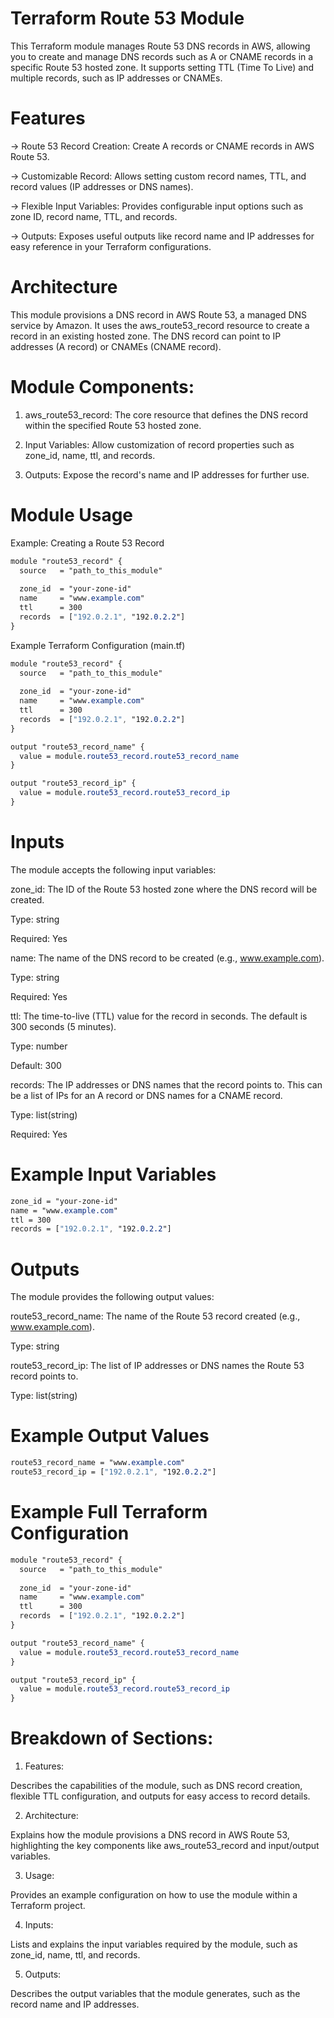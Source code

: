 # Terraform Route 53 Module

This Terraform module manages Route 53 DNS records in AWS, allowing you to create and manage DNS records such as A or CNAME records in a specific Route 53 hosted zone. It supports setting TTL (Time To Live) and multiple records, such as IP addresses or CNAMEs.

# Features

-> Route 53 Record Creation: Create A records or CNAME records in AWS Route 53.

-> Customizable Record: Allows setting custom record names, TTL, and record values (IP addresses or DNS names).

-> Flexible Input Variables: Provides configurable input options such as zone ID, record name, TTL, and records.

-> Outputs: Exposes useful outputs like record name and IP addresses for easy reference in your Terraform configurations.

# Architecture

This module provisions a DNS record in AWS Route 53, a managed DNS service by Amazon. It uses the aws_route53_record resource to create a record in an existing hosted zone. The DNS record can point to IP addresses (A record) or CNAMEs (CNAME record).

# Module Components:

1. aws_route53_record: The core resource that defines the DNS record within the specified Route 53 hosted zone.

2. Input Variables: Allow customization of record properties such as zone_id, name, ttl, and records.

3. Outputs: Expose the record's name and IP addresses for further use.

# Module Usage

Example: Creating a Route 53 Record

```css
module "route53_record" {
  source   = "path_to_this_module"
  
  zone_id  = "your-zone-id"
  name     = "www.example.com"
  ttl      = 300
  records  = ["192.0.2.1", "192.0.2.2"]
}

```

Example Terraform Configuration (main.tf)

```css
module "route53_record" {
  source   = "path_to_this_module"
  
  zone_id  = "your-zone-id"
  name     = "www.example.com"
  ttl      = 300
  records  = ["192.0.2.1", "192.0.2.2"]
}

output "route53_record_name" {
  value = module.route53_record.route53_record_name
}

output "route53_record_ip" {
  value = module.route53_record.route53_record_ip
}
```

# Inputs

The module accepts the following input variables:

zone_id: The ID of the Route 53 hosted zone where the DNS record will be created.

Type: string

Required: Yes

name: The name of the DNS record to be created (e.g., www.example.com).

Type: string

Required: Yes

ttl: The time-to-live (TTL) value for the record in seconds. The default is 300 seconds (5 minutes).

Type: number

Default: 300

records: The IP addresses or DNS names that the record points to. This can be a list of IPs for an A record or DNS names for a CNAME record.

Type: list(string)

Required: Yes

# Example Input Variables

```css
zone_id = "your-zone-id"
name = "www.example.com"
ttl = 300
records = ["192.0.2.1", "192.0.2.2"]
```

# Outputs

The module provides the following output values:

route53_record_name: The name of the Route 53 record created (e.g., www.example.com).

Type: string

route53_record_ip: The list of IP addresses or DNS names the Route 53 record points to.

Type: list(string)

# Example Output Values

```css
route53_record_name = "www.example.com"
route53_record_ip = ["192.0.2.1", "192.0.2.2"]
```

# Example Full Terraform Configuration

```css
module "route53_record" {
  source   = "path_to_this_module"
  
  zone_id  = "your-zone-id"
  name     = "www.example.com"
  ttl      = 300
  records  = ["192.0.2.1", "192.0.2.2"]
}

output "route53_record_name" {
  value = module.route53_record.route53_record_name
}

output "route53_record_ip" {
  value = module.route53_record.route53_record_ip
}
```

# Breakdown of Sections:

1. Features:

Describes the capabilities of the module, such as DNS record creation, flexible TTL configuration, and outputs for easy access to record details.

2. Architecture:

Explains how the module provisions a DNS record in AWS Route 53, highlighting the key components like aws_route53_record and input/output variables.

3. Usage:

Provides an example configuration on how to use the module within a Terraform project.

4. Inputs:

Lists and explains the input variables required by the module, such as zone_id, name, ttl, and records.

5. Outputs:

Describes the output variables that the module generates, such as the record name and IP addresses.






